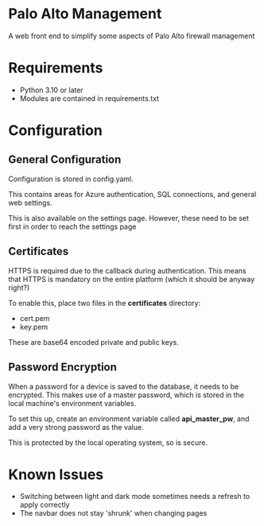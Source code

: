 # Palo Alto Management

A web front end to simplify some aspects of Palo Alto firewall management

# Requirements

* Python 3.10 or later
* Modules are contained in requirements.txt

# Configuration

## General Configuration
Configuration is stored in config.yaml.

This contains areas for Azure authentication, SQL connections, and general web settings.

This is also available on the settings page. However, these need to be set first in order to reach the settings page

## Certificates
HTTPS is required due to the callback during authentication. This means that HTTPS is mandatory on the entire platform (which it should be anyway right?)

To enable this, place two files in the **certificates** directory:
* cert.pem
* key.pem

These are base64 encoded private and public keys.

## Password Encryption
When a password for a device is saved to the database, it needs to be encrypted. This makes use of a master password, which is stored in the local machine's environment variables.

To set this up, create an environment variable called **api_master_pw**, and add a very strong password as the value.

This is protected by the local operating system, so is secure.

# Known Issues

* Switching between light and dark mode sometimes needs a refresh to apply correctly
* The navbar does not stay 'shrunk' when changing pages
